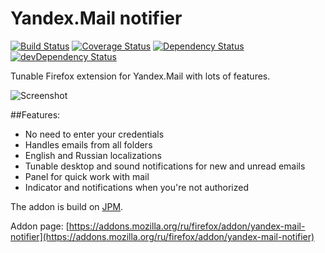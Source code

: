 Yandex.Mail notifier
====================

[![Build Status](https://travis-ci.org/ivantsov/yandex-mail-notifier.svg?branch=master)](https://travis-ci.org/ivantsov/yandex-mail-notifier)
[![Coverage Status](https://coveralls.io/repos/ivantsov/yandex-mail-notifier/badge.svg?branch=master&service=github)](https://coveralls.io/github/ivantsov/yandex-mail-notifier?branch=master)
[![Dependency Status](https://david-dm.org/ivantsov/yandex-mail-notifier.svg)](https://david-dm.org/ivantsov/yandex-mail-notifier/#info=dependencies) 
[![devDependency Status](https://david-dm.org/ivantsov/yandex-mail-notifier/dev-status.svg)](https://david-dm.org/ivantsov/yandex-mail-notifier/#info=devDependencies)

Tunable Firefox extension for Yandex.Mail with lots of features.

![Screenshot](https://github.com/ivantsov/yandex-mail-notifier/raw/master/screenshots/panel-hover.png "Screenshot")

##Features:

* No need to enter your credentials
* Handles emails from all folders
* English and Russian localizations
* Tunable desktop and sound notifications for new and unread emails
* Panel for quick work with mail
* Indicator and notifications when you're not authorized

The addon is build on [JPM](https://developer.mozilla.org/en-US/Add-ons/SDK/Tools/jpm).

Addon page: [https://addons.mozilla.org/ru/firefox/addon/yandex-mail-notifier](https://addons.mozilla.org/ru/firefox/addon/yandex-mail-notifier)